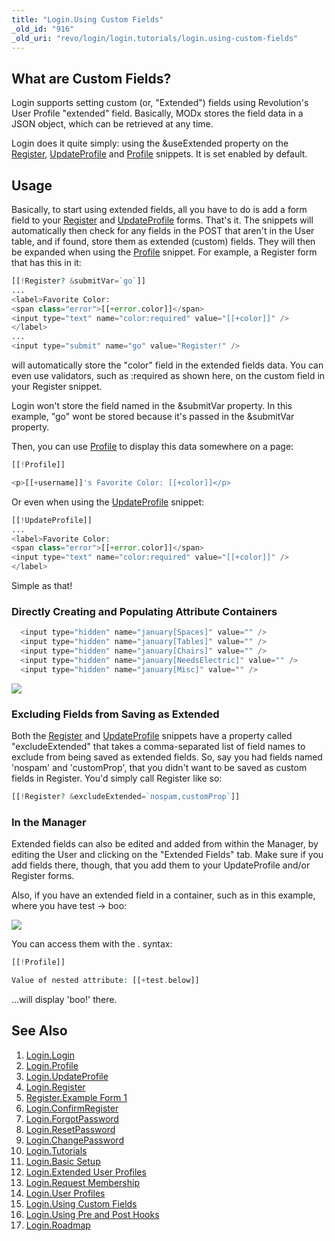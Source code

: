 ```yaml
---
title: "Login.Using Custom Fields"
_old_id: "916"
_old_uri: "revo/login/login.tutorials/login.using-custom-fields"
---
```


## What are Custom Fields?

Login supports setting custom (or, "Extended") fields using Revolution's User Profile "extended" field. Basically, MODx stores the field data in a JSON object, which can be retrieved at any time.

Login does it quite simply: using the &useExtended property on the [Register](/extras/login/login.register "Login.Register"), [UpdateProfile](/extras/login/login.updateprofile "Login.UpdateProfile") and [Profile](/extras/login/login.profile "Login.Profile") snippets. It is set enabled by default.

## Usage

Basically, to start using extended fields, all you have to do is add a form field to your [Register](/extras/login/login.register "Login.Register") and [UpdateProfile](/extras/login/login.updateprofile "Login.UpdateProfile") forms. That's it. The snippets will automatically then check for any fields in the POST that aren't in the User table, and if found, store them as extended (custom) fields. They will then be expanded when using the [Profile](/extras/login/login.profile "Login.Profile") snippet. For example, a Register form that has this in it:

``` php 
[[!Register? &submitVar=`go`]]
...
<label>Favorite Color:
<span class="error">[[+error.color]]</span>
<input type="text" name="color:required" value="[[+color]]" />
</label>
...
<input type="submit" name="go" value="Register!" />
```

will automatically store the "color" field in the extended fields data. You can even use validators, such as :required as shown here, on the custom field in your Register snippet.

Login won't store the field named in the &submitVar property. In this example, "go" wont be stored because it's passed in the &submitVar property.

Then, you can use [Profile](/extras/login/login.profile "Login.Profile") to display this data somewhere on a page:

``` php 
[[!Profile]]

<p>[[+username]]'s Favorite Color: [[+color]]</p>
```

Or even when using the [UpdateProfile](/extras/login/login.updateprofile "Login.UpdateProfile") snippet:

``` php 
[[!UpdateProfile]]
...
<label>Favorite Color:
<span class="error">[[+error.color]]</span>
<input type="text" name="color:required" value="[[+color]]" />
</label>
```

Simple as that!

### Directly Creating and Populating Attribute Containers

``` php 
  <input type="hidden" name="january[Spaces]" value="" />
  <input type="hidden" name="january[Tables]" value="" />
  <input type="hidden" name="january[Chairs]" value="" />
  <input type="hidden" name="january[NeedsElectric]" value="" />
  <input type="hidden" name="january[Misc]" value="" />
```

![](/download/attachments/21135392/login.extendedUserContainers.png?version=1&modificationDate=1329484036000)

### Excluding Fields from Saving as Extended

Both the [Register](/extras/login/login.register "Login.Register") and [UpdateProfile](/extras/login/login.updateprofile "Login.UpdateProfile") snippets have a property called "excludeExtended" that takes a comma-separated list of field names to exclude from being saved as extended fields. So, say you had fields named 'nospam' and 'customProp', that you didn't want to be saved as custom fields in Register. You'd simply call Register like so:

``` php 
[[!Register? &excludeExtended=`nospam,customProp`]]
```

### In the Manager

Extended fields can also be edited and added from within the Manager, by editing the User and clicking on the "Extended Fields" tab. Make sure if you add fields there, though, that you add them to your UpdateProfile and/or Register forms.

Also, if you have an extended field in a container, such as in this example, where you have test -> boo:

![](/download/attachments/21135392/login.extended.nest.png?version=1&modificationDate=1281708667000)

You can access them with the . syntax:

``` php 
[[!Profile]]

Value of nested attribute: [[+test.below]]
```

...will display 'boo!' there.

## See Also

1. [Login.Login](/extras/login/login.login)
2. [Login.Profile](/extras/login/login.profile)
3. [Login.UpdateProfile](/extras/login/login.updateprofile)
4. [Login.Register](/extras/login/login.register)
  1. [Register.Example Form 1](/extras/login/login.register/register.example-form-1)
5. [Login.ConfirmRegister](/extras/login/login.confirmregister)
6. [Login.ForgotPassword](/extras/login/login.forgotpassword)
7. [Login.ResetPassword](/extras/login/login.resetpassword)
8. [Login.ChangePassword](/extras/login/login.changepassword)
9. [Login.Tutorials](/extras/login/login.tutorials)
  1. [Login.Basic Setup](/extras/login/login.tutorials/login.basic-setup)
  2. [Login.Extended User Profiles](/extras/login/login.tutorials/login.extended-user-profiles)
  3. [Login.Request Membership](/extras/login/login.tutorials/login.request-membership)
  4. [Login.User Profiles](/extras/login/login.tutorials/login.user-profiles)
  5. [Login.Using Custom Fields](/extras/login/login.tutorials/login.using-custom-fields)
  6. [Login.Using Pre and Post Hooks](/extras/login/login.tutorials/login.using-pre-and-post-hooks)
10. [Login.Roadmap](/extras/login/login.roadmap)